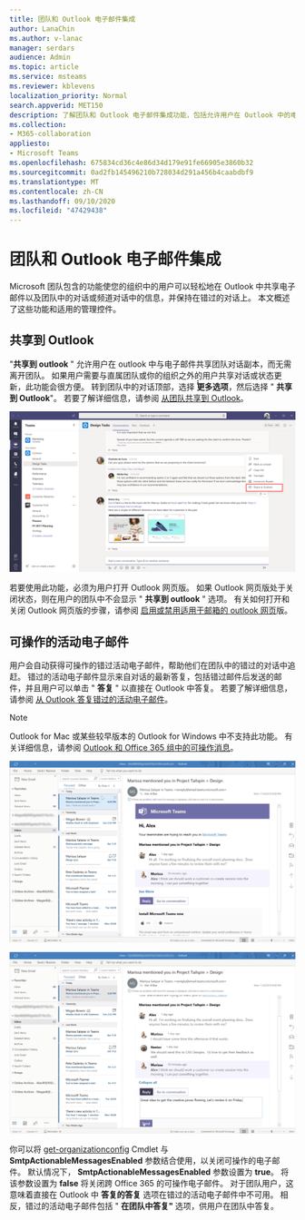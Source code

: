 ```yaml
---
title: 团队和 Outlook 电子邮件集成
author: LanaChin
ms.author: v-lanac
manager: serdars
audience: Admin
ms.topic: article
ms.service: msteams
ms.reviewer: kblevens
localization_priority: Normal
search.appverid: MET150
description: 了解团队和 Outlook 电子邮件集成功能，包括允许用户在 Outlook 中的电子邮件与团队中的聊天或频道对话之间共享信息的功能。
ms.collection:
- M365-collaboration
appliesto:
- Microsoft Teams
ms.openlocfilehash: 675834cd36c4e86d34d179e91fe66905e3860b32
ms.sourcegitcommit: 0ad2fb145496210b728034d291a456b4caabdbf9
ms.translationtype: MT
ms.contentlocale: zh-CN
ms.lasthandoff: 09/10/2020
ms.locfileid: "47429438"
---
```

# <a name="teams-and-outlook-email-integration"></a>团队和 Outlook 电子邮件集成

Microsoft 团队包含的功能使您的组织中的用户可以轻松地在 Outlook 中共享电子邮件以及团队中的对话或频道对话中的信息，并保持在错过的对话上。 本文概述了这些功能和适用的管理控件。

## <a name="share-to-outlook"></a>共享到 Outlook

"**共享到 outlook** " 允许用户在 outlook 中与电子邮件共享团队对话副本，而无需离开团队。 如果用户需要与直属团队或你的组织之外的用户共享对话或状态更新，此功能会很方便。 转到团队中的对话顶部，选择 **̇̇̇更多选项**，然后选择 " **共享到 Outlook**"。  若要了解详细信息，请参阅 [从团队共享到 Outlook](https://support.office.com/article/share-to-outlook-from-teams-f9dabbe9-9e9b-4e35-99dd-2eeeb67c4f6d)。

![显示团队中的 "共享到 Outlook" 功能的屏幕截图](media/share-to-outlook.png)

若要使用此功能，必须为用户打开 Outlook 网页版。 如果 Outlook 网页版处于关闭状态，则在用户的团队中不会显示 " **共享到 outlook** " 选项。 有关如何打开和关闭 Outlook 网页版的步骤，请参阅 [启用或禁用适用于邮箱的 outlook 网页](https://docs.microsoft.com/exchange/recipients-in-exchange-online/manage-user-mailboxes/enable-or-disable-outlook-web-app)版。

## <a name="actionable-activity-emails"></a>可操作的活动电子邮件

用户会自动获得可操作的错过活动电子邮件，帮助他们在团队中的错过的对话中追赶。 错过的活动电子邮件显示来自对话的最新答复，包括错过邮件后发送的邮件，并且用户可以单击 " **答复** " 以直接在 Outlook 中答复。 若要了解详细信息，请参阅 [从 Outlook 答复错过的活动电子邮件](https://support.office.com/article/reply-to-missed-activity-emails-from-outlook-bc0cf587-db26-4946-aac7-8eebd84f1381)。 

> [!NOTE]
> Outlook for Mac 或某些较早版本的 Outlook for Windows 中不支持此功能。 有关详细信息，请参阅 [Outlook 和 Office 365 组中的可操作消息](https://docs.microsoft.com/outlook/actionable-messages/)。

![显示错过的活动电子邮件的屏幕截图](media/missed-activity-email.png)

![显示如何答复错过的活动的屏幕截图电子邮件](media/missed-activity-email-reply.png)

你可以将 [get-organizationconfig](https://docs.microsoft.com/powershell/module/exchange/organization/set-organizationconfig) Cmdlet 与 **SmtpActionableMessagesEnabled** 参数结合使用，以关闭可操作的电子邮件。 默认情况下， **SmtpActionableMessagesEnabled** 参数设置为 **true**。 将该参数设置为 **false** 将关闭跨 Office 365 的可操作电子邮件。 对于团队用户，这意味着直接在 Outlook 中 **答复的答复** 选项在错过的活动电子邮件中不可用。 相反，错过的活动电子邮件包括 " **在团队中答复"** 选项，供用户在团队中答复。
